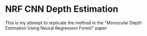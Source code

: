 # NRF CNN Depth Estimation
This is my attempt to replicate the method in the "Monocular Depth Estimation Using Neural Regression Forest" paper 

